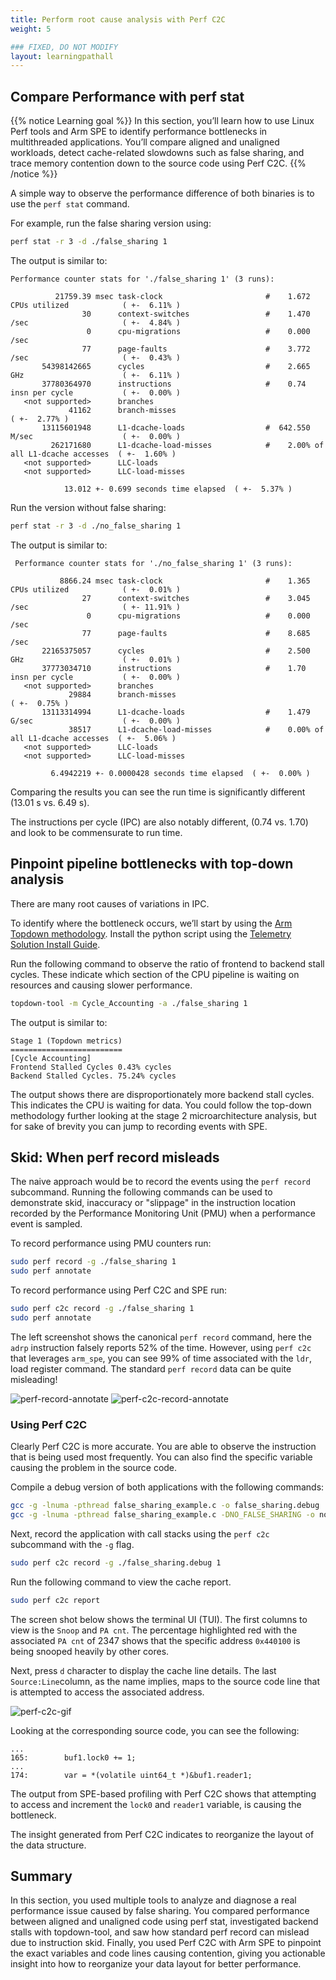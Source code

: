 ```yaml
---
title: Perform root cause analysis with Perf C2C
weight: 5

### FIXED, DO NOT MODIFY
layout: learningpathall
---
```


## Compare Performance with perf stat

{{% notice Learning goal %}}
In this section, you’ll learn how to use Linux Perf tools and Arm SPE to identify performance bottlenecks in multithreaded applications. You’ll compare aligned and unaligned workloads, detect cache-related slowdowns such as false sharing, and trace memory contention down to the source code using Perf C2C.
{{% /notice %}}

A simple way to observe the performance difference of both binaries is to use the `perf stat` command. 

For example, run the false sharing version using:

```bash
perf stat -r 3 -d ./false_sharing 1
```

The output is similar to:

```output
Performance counter stats for './false_sharing 1' (3 runs):

          21759.39 msec task-clock                       #    1.672 CPUs utilized            ( +-  6.11% )
                30      context-switches                 #    1.470 /sec                     ( +-  4.84% )
                 0      cpu-migrations                   #    0.000 /sec                   
                77      page-faults                      #    3.772 /sec                     ( +-  0.43% )
       54398142665      cycles                           #    2.665 GHz                      ( +-  6.11% )
       37780364970      instructions                     #    0.74  insn per cycle           ( +-  0.00% )
   <not supported>      branches                                                    
             41162      branch-misses                                                        ( +-  2.77% )
       13115601948      L1-dcache-loads                  #  642.550 M/sec                    ( +-  0.00% )
         262171680      L1-dcache-load-misses            #    2.00% of all L1-dcache accesses  ( +-  1.60% )
   <not supported>      LLC-loads                                                   
   <not supported>      LLC-load-misses                                             

            13.012 +- 0.699 seconds time elapsed  ( +-  5.37% )
```

Run the version without false sharing:

```bash
perf stat -r 3 -d ./no_false_sharing 1
```

The output is similar to:

```output
 Performance counter stats for './no_false_sharing 1' (3 runs):

           8866.24 msec task-clock                       #    1.365 CPUs utilized            ( +-  0.01% )
                27      context-switches                 #    3.045 /sec                     ( +- 11.91% )
                 0      cpu-migrations                   #    0.000 /sec                   
                77      page-faults                      #    8.685 /sec                   
       22165375057      cycles                           #    2.500 GHz                      ( +-  0.01% )
       37773034710      instructions                     #    1.70  insn per cycle           ( +-  0.00% )
   <not supported>      branches                                                    
             29884      branch-misses                                                        ( +-  0.75% )
       13113314994      L1-dcache-loads                  #    1.479 G/sec                    ( +-  0.00% )
             38517      L1-dcache-load-misses            #    0.00% of all L1-dcache accesses  ( +-  5.06% )
   <not supported>      LLC-loads                                                   
   <not supported>      LLC-load-misses                                             

         6.4942219 +- 0.0000428 seconds time elapsed  ( +-  0.00% )
```

Comparing the results you can see the run time is significantly different (13.01 s vs. 6.49 s). 

The instructions per cycle (IPC) are also notably different, (0.74 vs. 1.70) and look to be commensurate to run time. 

## Pinpoint pipeline bottlenecks with top-down analysis

There are many root causes of variations in IPC. 

To identify where the bottleneck occurs, we’ll start by using the [Arm Topdown methodology](https://developer.arm.com/documentation/109542/0100/Arm-Topdown-methodology). Install the python script using the [Telemetry Solution Install Guide](https://learn.arm.com/install-guides/topdown-tool/).

Run the following command to observe the ratio of frontend to backend stall cycles. These indicate which section of the CPU pipeline is waiting on resources and causing slower performance. 

```bash
topdown-tool -m Cycle_Accounting -a ./false_sharing 1
```

The output is similar to:

```output
Stage 1 (Topdown metrics)
=========================
[Cycle Accounting]
Frontend Stalled Cycles 0.43% cycles
Backend Stalled Cycles. 75.24% cycles
```

The output shows there are disproportionately more backend stall cycles. This indicates the CPU is waiting for data. You could follow the top-down methodology further looking at the stage 2 microarchitecture analysis, but for sake of brevity you can jump to recording events with SPE.

## Skid: When perf record misleads

The naive approach would be to record the events using the `perf record` subcommand. Running the following commands can be used to demonstrate skid, inaccuracy or "slippage" in the instruction location recorded by the Performance Monitoring Unit (PMU) when a performance event is sampled. 

To record performance using PMU counters run:

```bash
sudo perf record -g ./false_sharing 1
sudo perf annotate
```

To record performance using Perf C2C and SPE run:

```bash
sudo perf c2c record -g ./false_sharing 1
sudo perf annotate
```
 
The left screenshot shows the canonical `perf record` command, here the `adrp` instruction falsely reports 52% of the time. However, using `perf c2c` that leverages `arm_spe`, you can see 99% of time associated with the `ldr`, load register command. The standard `perf record` data can be quite misleading!

![perf-record-annotate](./perf-record-error-skid.png)
![perf-c2c-record-annotate](./perf-c2c-record.png)

### Using Perf C2C

Clearly Perf C2C is more accurate. You are able to observe the instruction that is being used most frequently. You can also find the specific variable causing the problem in the source code. 

Compile a debug version of both applications with the following commands: 

```bash
gcc -g -lnuma -pthread false_sharing_example.c -o false_sharing.debug
gcc -g -lnuma -pthread false_sharing_example.c -DNO_FALSE_SHARING -o no_false_sharing.debug
```

Next, record the application with call stacks using the `perf c2c` subcommand with the `-g` flag. 

```bash
sudo perf c2c record -g ./false_sharing.debug 1
```

Run the following command to view the cache report. 

```bash
sudo perf c2c report
```

The screen shot below shows the terminal UI (TUI). The first columns to view is the `Snoop` and `PA cnt`. The percentage highlighted red with the associated `PA cnt` of 2347 shows that the specific address `0x440100` is being snooped heavily by other cores. 

Next, press `d` character to display the cache line details. The last `Source:Line`column, as the name implies, maps to the source code line that is attempted to access the associated address. 

![perf-c2c-gif](./perf-c2c.gif)

Looking at the corresponding source code, you can see the following:

```output
...
165:        buf1.lock0 += 1;  
...
174:        var = *(volatile uint64_t *)&buf1.reader1;
```

The output from SPE-based profiling with Perf C2C shows that attempting to access and increment the `lock0` and `reader1` variable, is causing the bottleneck. 

The insight generated from Perf C2C indicates to reorganize the layout of the data structure.

## Summary

In this section, you used multiple tools to analyze and diagnose a real performance issue caused by false sharing. You compared performance between aligned and unaligned code using perf stat, investigated backend stalls with topdown-tool, and saw how standard perf record can mislead due to instruction skid. Finally, you used Perf C2C with Arm SPE to pinpoint the exact variables and code lines causing contention, giving you actionable insight into how to reorganize your data layout for better performance.